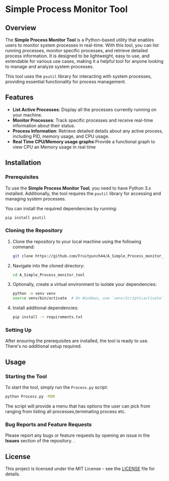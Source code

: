 
# Simple Process Monitor Tool

## Overview

The **Simple Process Monitor Tool** is a Python-based utility that enables users to monitor system processes in real-time. With this tool, you can list running processes, monitor specific processes, and retrieve detailed process information. It is designed to be lightweight, easy to use, and extendable for various use cases, making it a helpful tool for anyone looking to manage and analyze system processes.

This tool uses the `psutil` library for interacting with system processes, providing essential functionality for process management.

## Features

- **List Active Processes**: Display all the processes currently running on your machine.
- **Monitor Processes**: Track specific processes and receive real-time information about their status.
- **Process Information**: Retrieve detailed details about any active process, including PID, memory usage, and CPU usage.
- **Real Time CPU/Memory usage graphs**:Provide a functional graph to view CPU an Memory usage in real time
  
## Installation

### Prerequisites

To use the **Simple Process Monitor Tool**, you need to have Python 3.x installed. Additionally, the tool requires the `psutil` library for accessing and managing system processes.

You can install the required dependencies by running:

```bash
pip install psutil
```

### Cloning the Repository

1. Clone the repository to your local machine using the following command:

   ```bash
   git clone https://github.com/Fruitpunch44/A_Simple_Process_monitor_tool.git
   ```

2. Navigate into the cloned directory:

   ```bash
   cd A_Simple_Process_monitor_tool
   ```

3. Optionally, create a virtual environment to isolate your dependencies:

   ```bash
   python -m venv venv
   source venv/bin/activate  # On Windows, use `venv\Scripts\activate`
   ```

4. Install additional dependencies:

   ```bash
   pip install -r requirements.txt
   ```

### Setting Up

After ensuring the prerequisites are installed, the tool is ready to use. There's no additional setup required.

## Usage

### Starting the Tool

To start the tool, simply run the `Process.py` script:

```bash
python Process.py -MON
```

The script will provide a menu that has options the user can pick from ranging from listing all processes,terminating process etc.


### Bug Reports and Feature Requests

Please report any bugs or feature requests by opening an issue in the **Issues** section of the repository. .

## License

This project is licensed under the MIT License - see the [LICENSE](LICENSE) file for details.



